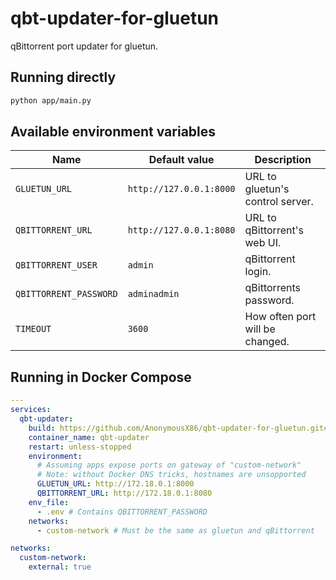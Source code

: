 # qbt-updater-for-gluetun

qBittorrent port updater for gluetun.

## Running directly

```sh
python app/main.py
```

## Available environment variables

| Name |  Default value | Description |
| --- |  --- | --- |
| `GLUETUN_URL` | `http://127.0.0.1:8000` | URL to gluetun's control server. |
| `QBITTORRENT_URL` | `http://127.0.0.1:8080` | URL to qBittorrent's web UI. |
| `QBITTORRENT_USER` | `admin` | qBittorrent login. |
| `QBITTORRENT_PASSWORD` | `adminadmin` | qBittorrents password. |
| `TIMEOUT` | `3600` | How often port will be changed. |


## Running in Docker Compose

```yaml
---
services:
  qbt-updater:
    build: https://github.com/AnonymousX86/qbt-updater-for-gluetun.git#v1.1
    container_name: qbt-updater
    restart: unless-stopped
    environment:
      # Assuming apps expose ports on gateway of "custom-network"
      # Note: without Docker DNS tricks, hostnames are unsopported
      GLUETUN_URL: http://172.18.0.1:8000
      QBITTORRENT_URL: http://172.18.0.1:8080
    env_file:
      - .env # Contains QBITTORRENT_PASSWORD
    networks:
      - custom-network # Must be the same as gluetun and qBittorrent

networks:
  custom-network:
    external: true
```

